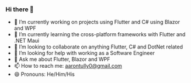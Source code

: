 ### Hi there 👋

- 🔭 I’m currently working on projects using Flutter and C# using Blazor and WPF
- 🌱 I’m currently learning the cross-platform frameworks with Flutter and .NET Maui
- 👯 I’m looking to collaborate on anything Flutter, C# and DotNet related
- 🤔 I’m looking for help with working as a Software Engineer
- 💬 Ask me about Flutter, Blazor and WPF
- 📫 How to reach me: aarontully0@gmail.com
- 😄 Pronouns: He/Him/His
